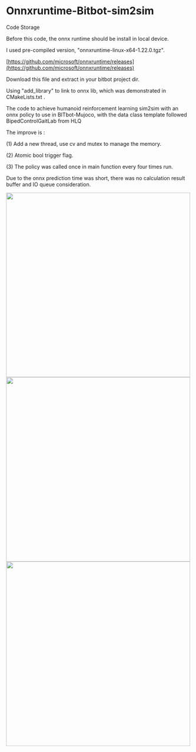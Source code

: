 # Onnxruntime-Bitbot-sim2sim
Code Storage


Before this code, the onnx runtime should be install in local device.


I used pre-compiled version, "onnxruntime-linux-x64-1.22.0.tgz". 


[https://github.com/microsoft/onnxruntime/releases](https://github.com/microsoft/onnxruntime/releases)


Download this file and extract in your bitbot project dir.


Using "add_library" to link to onnx lib, which was demonstrated in CMakeLists.txt
 .

The code to achieve humanoid reinforcement learning sim2sim with an onnx policy to use in BITbot-Mujoco, with the data class template followed BipedControlGaitLab from HLQ


The improve is :


(1) Add a new thread, use cv and mutex to manage the memory.


(2) Atomic bool trigger flag.


(3) The policy was called once in main function every four times run.


Due to the onnx prediction time was short, there was no calculation result buffer and IO queue consideration.


<img src="https://github.com/user-attachments/assets/1dddf983-0bc2-455d-b050-9a85ea50a9e5" width="500px"/>


<img src="https://github.com/user-attachments/assets/e3a2b23b-51c5-424e-a107-841f68187ee0" width="500px"/>


<img src="https://github.com/user-attachments/assets/b3cd72b5-5f5c-463d-8972-b79fe343d3b0" width="500px"/>


